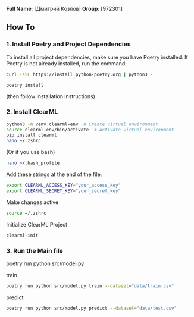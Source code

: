 **Full Name**: [Дмитрий Козлов]
**Group**: [972301]

## How To

### 1. **Install Poetry and Project Dependencies**
To install all project dependencies, make sure you have Poetry installed. If Poetry is not already installed, run the command:


```bash
curl -sSL https://install.python-poetry.org | python3 -

poetry install
```
(then follow installation instructions)

### **2. Install ClearML** ###

```bash
python3 -m venv clearml-env  # Create virtual environment
source clearml-env/bin/activate  # Activate virtual environment
pip install clearml
nano ~/.zshrc
```

(Or if you use bash)
```bash
nano ~/.bash_profile
```

Add these strings at the end of the file:
```bash
export CLEARML_ACCESS_KEY="your_access_key"
export CLEARML_SECRET_KEY="your_secret_key"
```

Make changes active
```bash
source ~/.zshrc
```

Initialize ClearML Project
```bash
clearml-init
```

### **3. Run the Main file**

poetry run python src/model.py

train
```bash
poetry run python src/model.py train --dataset="data/train.csv"
```

predict
```bash
poetry run python src/model.py predict --dataset="data/test.csv"
```
